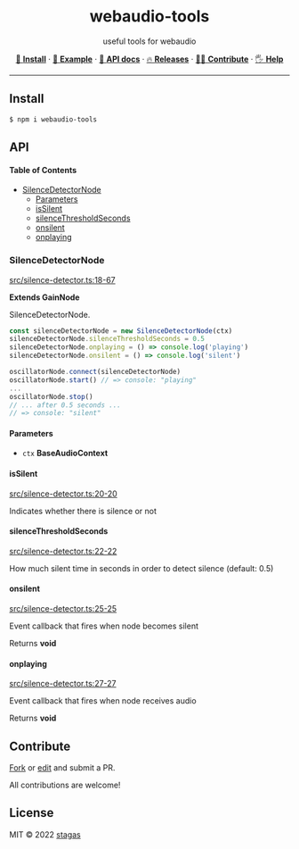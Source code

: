 <h1 align="center">webaudio-tools</h1>

<p align="center">
useful tools for webaudio
</p>

<p align="center">
   <a href="#install">        🔧 <strong>Install</strong></a>
 · <a href="#example">        🧩 <strong>Example</strong></a>
 · <a href="#api">            📜 <strong>API docs</strong></a>
 · <a href="https://github.com/stagas/webaudio-tools/releases"> 🔥 <strong>Releases</strong></a>
 · <a href="#contribute">     💪🏼 <strong>Contribute</strong></a>
 · <a href="https://github.com/stagas/webaudio-tools/issues">   🖐️ <strong>Help</strong></a>
</p>

---

## Install

```sh
$ npm i webaudio-tools
```

## API

<!-- Generated by documentation.js. Update this documentation by updating the source code. -->

#### Table of Contents

- [SilenceDetectorNode](#silencedetectornode)
  - [Parameters](#parameters)
  - [isSilent](#issilent)
  - [silenceThresholdSeconds](#silencethresholdseconds)
  - [onsilent](#onsilent)
  - [onplaying](#onplaying)

### SilenceDetectorNode

[src/silence-detector.ts:18-67](https://github.com/stagas/webaudio-tools/blob/8c5ac5282438b66bf1be9330233f33f34be020e5/src/silence-detector.ts#L18-L67 "Source code on GitHub")

**Extends GainNode**

SilenceDetectorNode.

```ts
const silenceDetectorNode = new SilenceDetectorNode(ctx)
silenceDetectorNode.silenceThresholdSeconds = 0.5
silenceDetectorNode.onplaying = () => console.log('playing')
silenceDetectorNode.onsilent = () => console.log('silent')

oscillatorNode.connect(silenceDetectorNode)
oscillatorNode.start() // => console: "playing"
...
oscillatorNode.stop()
// ... after 0.5 seconds ...
// => console: "silent"
```

#### Parameters

- `ctx` **BaseAudioContext**&#x20;

#### isSilent

[src/silence-detector.ts:20-20](https://github.com/stagas/webaudio-tools/blob/8c5ac5282438b66bf1be9330233f33f34be020e5/src/silence-detector.ts#L20-L20 "Source code on GitHub")

Indicates whether there is silence or not

#### silenceThresholdSeconds

[src/silence-detector.ts:22-22](https://github.com/stagas/webaudio-tools/blob/8c5ac5282438b66bf1be9330233f33f34be020e5/src/silence-detector.ts#L22-L22 "Source code on GitHub")

How much silent time in seconds in order to detect silence (default: 0.5)

#### onsilent

[src/silence-detector.ts:25-25](https://github.com/stagas/webaudio-tools/blob/8c5ac5282438b66bf1be9330233f33f34be020e5/src/silence-detector.ts#L25-L25 "Source code on GitHub")

Event callback that fires when node becomes silent

Returns **void**&#x20;

#### onplaying

[src/silence-detector.ts:27-27](https://github.com/stagas/webaudio-tools/blob/8c5ac5282438b66bf1be9330233f33f34be020e5/src/silence-detector.ts#L27-L27 "Source code on GitHub")

Event callback that fires when node receives audio

Returns **void**&#x20;

## Contribute

[Fork](https://github.com/stagas/webaudio-tools/fork) or
[edit](https://github.dev/stagas/webaudio-tools) and submit a PR.

All contributions are welcome!

## License

MIT © 2022
[stagas](https://github.com/stagas)
